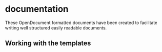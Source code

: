 # documentation
These OpenDocument formatted documents have been created to facilitate writing well structured easily readable documents.

## Working with the templates